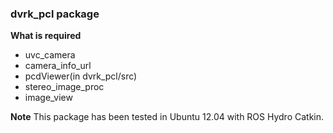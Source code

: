 ### dvrk_pcl package

**What is required**  
* uvc_camera
* camera_info_url
* pcdViewer(in dvrk_pcl/src)
* stereo_image_proc
* image_view

**Note**
This package has been tested in Ubuntu 12.04 with ROS Hydro Catkin. 

